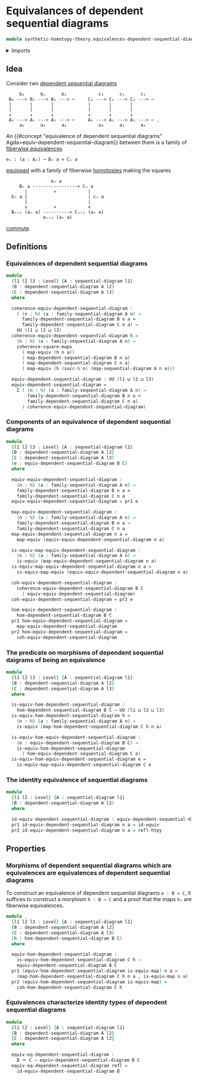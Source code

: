 # Equivalances of dependent sequential diagrams

```agda
module synthetic-homotopy-theory.equivalences-dependent-sequential-diagrams where
```

<details><summary>Imports</summary>

```agda
open import elementary-number-theory.natural-numbers

open import foundation.commuting-squares-of-maps
open import foundation.dependent-pair-types
open import foundation.equivalences
open import foundation.homotopies
open import foundation.identity-types
open import foundation.universe-levels

open import synthetic-homotopy-theory.dependent-sequential-diagrams
open import synthetic-homotopy-theory.morphisms-dependent-sequential-diagrams
open import synthetic-homotopy-theory.sequential-diagrams
```

</details>

## Idea

Consider two
[dependent sequential diagrams](synthetic-homotopy-theory.dependent-sequential-diagrams.md)

```text
     b₀      b₁      b₂            c₀      c₁      c₂
 B₀ ---> B₁ ---> B₂ ---> ⋯     C₀ ---> C₁ ---> C₂ ---> ⋯
 |       |       |             |       |       |
 |       |       |             |       |       |
 ↡       ↡       ↡             ↡       ↡       ↡
 A₀ ---> A₁ ---> A₂ ---> ⋯     A₀ ---> A₁ ---> A₂ ---> ⋯ .
     a₀      a₁      a₂            a₀      a₁      a₂
```

An
{{#concept "equivalence of dependent sequential diagrams" Agda=equiv-dependent-sequential-diagram}}
between them is a family of
[fiberwise equivalences](foundation-core.families-of-equivalences.md)

```text
eₙ : (a : Aₙ) → Bₙ a ≃ Cₙ a
```

[equipped](foundation.structure.md) with a family of fiberwise
[homotopies](foundation-core.homotopies.md) making the squares

```text
                 eₙ a
     Bₙ a -----------------> Cₙ a
       |          ≃            |
  bₙ a |                       | cₙ a
       |                       |
       ∨          ≃            ∨
  Bₙ₊₁ (aₙ a) ----------> Cₙ₊₁ (aₙ a)
              eₙ₊₁ (aₙ a)
```

[commute](foundation-core.commuting-squares-of-maps.md).

## Definitions

### Equivalences of dependent sequential diagrams

```agda
module _
  {l1 l2 l3 : Level} {A : sequential-diagram l1}
  (B : dependent-sequential-diagram A l2)
  (C : dependent-sequential-diagram A l3)
  where

  coherence-equiv-dependent-sequential-diagram :
    ( (n : ℕ) (a : family-sequential-diagram A n) →
      family-dependent-sequential-diagram B n a ≃
      family-dependent-sequential-diagram C n a) →
    UU (l1 ⊔ l2 ⊔ l3)
  coherence-equiv-dependent-sequential-diagram h =
    (n : ℕ) (a : family-sequential-diagram A n) →
    coherence-square-maps
      ( map-equiv (h n a))
      ( map-dependent-sequential-diagram B n a)
      ( map-dependent-sequential-diagram C n a)
      ( map-equiv (h (succ-ℕ n) (map-sequential-diagram A n a)))

  equiv-dependent-sequential-diagram : UU (l1 ⊔ l2 ⊔ l3)
  equiv-dependent-sequential-diagram =
    Σ ( (n : ℕ) (a : family-sequential-diagram A n) →
        family-dependent-sequential-diagram B n a ≃
        family-dependent-sequential-diagram C n a)
      ( coherence-equiv-dependent-sequential-diagram)
```

### Components of an equivalence of dependent sequential diagrams

```agda
module _
  {l1 l2 l3 : Level} {A : sequential-diagram l1}
  {B : dependent-sequential-diagram A l2}
  (C : dependent-sequential-diagram A l3)
  (e : equiv-dependent-sequential-diagram B C)
  where

  equiv-equiv-dependent-sequential-diagram :
    (n : ℕ) (a : family-sequential-diagram A n) →
    family-dependent-sequential-diagram B n a ≃
    family-dependent-sequential-diagram C n a
  equiv-equiv-dependent-sequential-diagram = pr1 e

  map-equiv-dependent-sequential-diagram :
    (n : ℕ) (a : family-sequential-diagram A n) →
    family-dependent-sequential-diagram B n a →
    family-dependent-sequential-diagram C n a
  map-equiv-dependent-sequential-diagram n a =
    map-equiv (equiv-equiv-dependent-sequential-diagram n a)

  is-equiv-map-equiv-dependent-sequential-diagram :
    (n : ℕ) (a : family-sequential-diagram A n) →
    is-equiv (map-equiv-dependent-sequential-diagram n a)
  is-equiv-map-equiv-dependent-sequential-diagram n a =
    is-equiv-map-equiv (equiv-equiv-dependent-sequential-diagram n a)

  coh-equiv-dependent-sequential-diagram :
    coherence-equiv-dependent-sequential-diagram B C
      ( equiv-equiv-dependent-sequential-diagram)
  coh-equiv-dependent-sequential-diagram = pr2 e

  hom-equiv-dependent-sequential-diagram :
    hom-dependent-sequential-diagram B C
  pr1 hom-equiv-dependent-sequential-diagram =
    map-equiv-dependent-sequential-diagram
  pr2 hom-equiv-dependent-sequential-diagram =
    coh-equiv-dependent-sequential-diagram
```

### The predicate on morphisms of dependent sequential daigrams of being an equivalence

```agda
module _
  {l1 l2 l3 : Level} {A : sequential-diagram l1}
  {B : dependent-sequential-diagram A l2}
  (C : dependent-sequential-diagram A l3)
  where

  is-equiv-hom-dependent-sequential-diagram :
    hom-dependent-sequential-diagram B C → UU (l1 ⊔ l2 ⊔ l3)
  is-equiv-hom-dependent-sequential-diagram h =
    (n : ℕ) (a : family-sequential-diagram A n) →
    is-equiv (map-hom-dependent-sequential-diagram C h n a)

  is-equiv-hom-equiv-dependent-sequential-diagram :
    (e : equiv-dependent-sequential-diagram B C) →
    is-equiv-hom-dependent-sequential-diagram
      ( hom-equiv-dependent-sequential-diagram C e)
  is-equiv-hom-equiv-dependent-sequential-diagram e =
    is-equiv-map-equiv-dependent-sequential-diagram C e
```

### The identity equivalence of sequential diagrams

```agda
module _
  {l1 l2 : Level} {A : sequential-diagram l1}
  (B : dependent-sequential-diagram A l2)
  where

  id-equiv-dependent-sequential-diagram : equiv-dependent-sequential-diagram B B
  pr1 id-equiv-dependent-sequential-diagram n a = id-equiv
  pr2 id-equiv-dependent-sequential-diagram n a = refl-htpy
```

## Properties

### Morphisms of dependent sequential diagrams which are equivalences are equivalences of dependent sequential diagrams

To construct an equivalence of dependent sequential diagrams `e : B ≃ C`, it
suffices to construct a morphism `h : B → C` and a proof that the maps `hₙ` are
fiberwise equivalences.

```agda
module _
  {l1 l2 l3 : Level} {A : sequential-diagram l1}
  {B : dependent-sequential-diagram A l2}
  (C : dependent-sequential-diagram A l3)
  (h : hom-dependent-sequential-diagram B C)
  where

  equiv-hom-dependent-sequential-diagram :
    is-equiv-hom-dependent-sequential-diagram C h →
    equiv-dependent-sequential-diagram B C
  pr1 (equiv-hom-dependent-sequential-diagram is-equiv-map) n a =
    (map-hom-dependent-sequential-diagram C h n a , is-equiv-map n a)
  pr2 (equiv-hom-dependent-sequential-diagram is-equiv-map) =
    coh-hom-dependent-sequential-diagram C h
```

### Equivalences characterize identity types of dependent sequential diagrams

```agda
module _
  {l1 l2 : Level} {A : sequential-diagram l1}
  {B : dependent-sequential-diagram A l2}
  {C : dependent-sequential-diagram A l2}
  where

  equiv-eq-dependent-sequential-diagram :
    B ＝ C → equiv-dependent-sequential-diagram B C
  equiv-eq-dependent-sequential-diagram refl =
    id-equiv-dependent-sequential-diagram B
```
